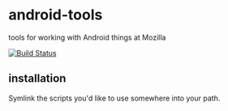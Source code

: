 # android-tools

tools for working with Android things at Mozilla

[![Build Status](https://travis-ci.com/mozilla-platform-ops/android-tools.svg?branch=master)](https://travis-ci.com/mozilla-platform-ops/android-tools)

## installation

Symlink the scripts you'd like to use somewhere into your path.
